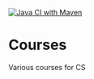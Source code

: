 [![Java CI with Maven](https://github.com/saurabhpro/Courses/actions/workflows/main.yml/badge.svg)](https://github.com/saurabhpro/Courses/actions/workflows/main.yml)


# Courses
Various courses for CS
